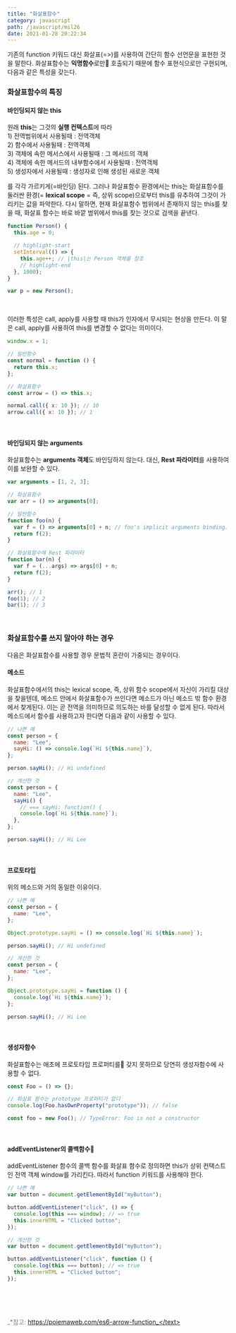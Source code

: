 ```yaml
---
title: "화살표함수"
category: javascript
path: /javascript/mil26
date: 2021-01-28 20:22:34
---
```


기존의 function 키워드 대신 화살표(=>)를 사용하여 간단히 함수 선언문을 표현한 것을 말한다. 화살표함수는 **익명함수**로만 호출되기 때문에 함수 표현식으로만 구현되며, 다음과 같은 특성을 갖는다.

### 화살표함수의 특징

#### 바인딩되지 않는 this

원래 **this**는 그것의 **실행 컨텍스트**에 따라  
1\) 전역범위에서 사용될때 : 전역객체  
2\) 함수에서 사용될때 : 전역객체  
3\) 객체에 속한 메서스에서 사용될때 : 그 메서드의 객체  
4\) 객체에 속한 메서드의 내부함수에서 사용될때 : 전역객체  
5\) 생성자에서 사용될때 : 생성자로 인해 생성된 새로운 객체

를 각각 가르키게(=바인딩) 된다. 그러나 화살표함수 환경에서는 this는 화살표함수를 둘러싼 환경(= **lexical scope** = 즉, 상위 scope)으로부터 this를 유추하여 그것이 가리키는 값을 파악한다. 다시 말하면, 현재 화살표함수 범위에서 존재하지 않는 this를 찾을 때, 화살표 함수는 바로 바깥 범위에서 this를 찾는 것으로 검색을 끝낸다.

```jsx
function Person() {
  this.age = 0;

  // highlight-start
  setInterval(() => {
    this.age++; // |this|는 Person 객체를 참조
    // highlight-end
  }, 1000);
}

var p = new Person();
```

<br />

이러한 특성은 call, apply를 사용할 때 this가 인자에서 무시되는 현상을 만든다. 이 말은 call, apply를 사용하여 this를 변경할 수 없다는 의미이다.

```jsx
window.x = 1;

// 일반함수
const normal = function () {
  return this.x;
};

// 화살표함수
const arrow = () => this.x;

normal.call({ x: 10 }); // 10
arrow.call({ x: 10 }); // 1
```

<br />

#### 바인딩되지 않는 arguments

화살표함수는 **arguments 객체**도 바인딩하지 않는다. 대신, **Rest 파라미터**를 사용하여 이를 보완할 수 있다.

```jsx
var arguments = [1, 2, 3];

// 화살표함수
var arr = () => arguments[0];

// 일반함수
function foo(n) {
  var f = () => arguments[0] + n; // foo's implicit arguments binding. arguments[0] is n
  return f(2);
}

// 화살표함수에 Rest 파라미터
function bar(n) {
  var f = (...args) => args[0] + n;
  return f(2);
}

arr(); // 1
foo(1); // 2
bar(1); // 3
```

<br />

### 화살표함수를 쓰지 말아야 하는 경우

다음은 화살표함수를 사용할 경우 문법적 혼란이 가중되는 경우이다.

#### 메소드

화살표함수에서의 this는 lexical scope, 즉, 상위 함수 scope에서 자신이 가리킬 대상을 찾을텐데, 메소드 안에서 화살표함수가 쓰인다면 메소드가 아닌 메소드 밖 함수 환경에서 찾게된다. 이는 곧 전역을 의미하므로 의도하는 바를 달성할 수 없게 된다. 따라서 메소드에서 함수를 사용하고자 한다면 다음과 같이 사용할 수 있다.

```jsx
// 나쁜 예
const person = {
  name: "Lee",
  sayHi: () => console.log(`Hi ${this.name}`),
};

person.sayHi(); // Hi undefined
```

```jsx
// 개선한 것
const person = {
  name: "Lee",
  sayHi() {
    // === sayHi: function() {
    console.log(`Hi ${this.name}`);
  },
};

person.sayHi(); // Hi Lee
```

<br />

#### 프로토타입

위의 메소드와 거의 동일한 이유이다.

```jsx
// 나쁜 예
const person = {
  name: "Lee",
};

Object.prototype.sayHi = () => console.log(`Hi ${this.name}`);

person.sayHi(); // Hi undefined
```

```jsx
// 개선한 것
const person = {
  name: "Lee",
};

Object.prototype.sayHi = function () {
  console.log(`Hi ${this.name}`);
};

person.sayHi(); // Hi Lee
```

<br />

#### 생성자함수

화살표함수는 애초에 프로토타입 프로퍼티를 갖지 못하므로 당연히 생성자함수에 사용할 수 없다.

```jsx
const Foo = () => {};

// 화살표 함수는 prototype 프로퍼티가 없다
console.log(Foo.hasOwnProperty("prototype")); // false

const foo = new Foo(); // TypeError: Foo is not a constructor
```

<br />

#### addEventListener의 콜백함수

addEventListener 함수의 콜백 함수를 화살표 함수로 정의하면 this가 상위 컨택스트인 전역 객체 window를 가리킨다. 따라서 function 키워드를 사용해야 한다.

```jsx
// 나쁜 예
var button = document.getElementById("myButton");

button.addEventListener("click", () => {
  console.log(this === window); // => true
  this.innerHTML = "Clicked button";
});
```

```jsx
// 개선한 것
var button = document.getElementById("myButton");

button.addEventListener("click", function () {
  console.log(this === button); // => true
  this.innerHTML = "Clicked button";
});
```

<br />
<br />
<br />

<text style="color:gray">_\*참고: https://poiemaweb.com/es6-arrow-function_</text>
